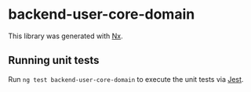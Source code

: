 # backend-user-core-domain

This library was generated with [Nx](https://nx.dev).

## Running unit tests

Run `ng test backend-user-core-domain` to execute the unit tests via [Jest](https://jestjs.io).
